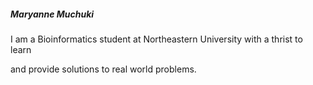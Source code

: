 ##### Maryanne Muchuki

I am a Bioinformatics student at Northeastern University with a thrist to learn <br>

and provide solutions to real world problems.


